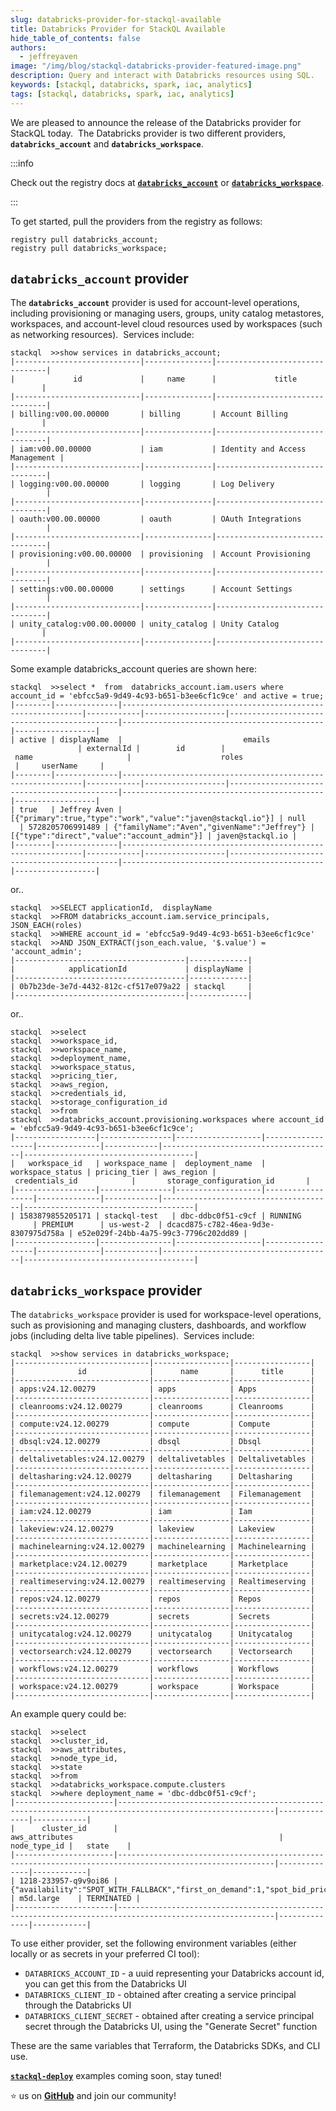 ```yaml
---
slug: databricks-provider-for-stackql-available
title: Databricks Provider for StackQL Available
hide_table_of_contents: false
authors:	
  - jeffreyaven
image: "/img/blog/stackql-databricks-provider-featured-image.png"
description: Query and interact with Databricks resources using SQL.
keywords: [stackql, databricks, spark, iac, analytics]
tags: [stackql, databricks, spark, iac, analytics]
---
```


We are pleased to announce the release of the Databricks provider for StackQL today.  The Databricks provider is two different providers, __`databricks_account`__ and __`databricks_workspace`__.  

:::info

Check out the registry docs at [__`databricks_account`__](https://databricks-account.stackql.io/providers/databricks_account/) or [__`databricks_workspace`__](https://databricks-workspace.stackql.io/providers/databricks_workspace/).

:::


To get started, pull the providers from the registry as follows:  

```
registry pull databricks_account;
registry pull databricks_workspace;
``` 

## `databricks_account` provider

The __`databricks_account`__ provider is used for account-level operations, including provisioning or managing users, groups, unity catalog metastores, workspaces, and account-level cloud resources used by workspaces (such as networking resources).  Services include:

```
stackql  >>show services in databricks_account;
|----------------------------|---------------|--------------------------------|
|             id             |     name      |             title              |
|----------------------------|---------------|--------------------------------|
| billing:v00.00.00000       | billing       | Account Billing                |
|----------------------------|---------------|--------------------------------|
| iam:v00.00.00000           | iam           | Identity and Access Management |
|----------------------------|---------------|--------------------------------|
| logging:v00.00.00000       | logging       | Log Delivery                   |
|----------------------------|---------------|--------------------------------|
| oauth:v00.00.00000         | oauth         | OAuth Integrations             |
|----------------------------|---------------|--------------------------------|
| provisioning:v00.00.00000  | provisioning  | Account Provisioning           |
|----------------------------|---------------|--------------------------------|
| settings:v00.00.00000      | settings      | Account Settings               |
|----------------------------|---------------|--------------------------------|
| unity_catalog:v00.00.00000 | unity_catalog | Unity Catalog                  |
|----------------------------|---------------|--------------------------------|
```

Some example databricks_account queries are shown here:

```
stackql  >>select *  from  databricks_account.iam.users where account_id = 'ebfcc5a9-9d49-4c93-b651-b3ee6cf1c9ce' and active = true;
|--------|--------------|-------------------------------------------------------------|------------|------------------|---------------------------------------------|---------------------------------------------|------------------|
| active | displayName  |                           emails                            | externalId |        id        |                    name                     |                    roles         
 |     userName     |
|--------|--------------|-------------------------------------------------------------|------------|------------------|---------------------------------------------|---------------------------------------------|------------------|
| true   | Jeffrey Aven | [{"primary":true,"type":"work","value":"javen@stackql.io"}] | null       | 5728205706991489 | {"familyName":"Aven","givenName":"Jeffrey"} | [{"type":"direct","value":"account_admin"}] | javen@stackql.io |
|--------|--------------|-------------------------------------------------------------|------------|------------------|---------------------------------------------|---------------------------------------------|------------------|
```
or..

```
stackql  >>SELECT applicationId,  displayName
stackql  >>FROM databricks_account.iam.service_principals, JSON_EACH(roles)
stackql  >>WHERE account_id = 'ebfcc5a9-9d49-4c93-b651-b3ee6cf1c9ce'
stackql  >>AND JSON_EXTRACT(json_each.value, '$.value') = 'account_admin';
|--------------------------------------|-------------|
|            applicationId             | displayName |
|--------------------------------------|-------------|
| 0b7b23de-3e7d-4432-812c-cf517e079a22 | stackql     |
|--------------------------------------|-------------|
```

or..

```
stackql  >>select
stackql  >>workspace_id,
stackql  >>workspace_name,
stackql  >>deployment_name,
stackql  >>workspace_status,
stackql  >>pricing_tier,
stackql  >>aws_region,
stackql  >>credentials_id,
stackql  >>storage_configuration_id
stackql  >>from
stackql  >>databricks_account.provisioning.workspaces where account_id = 'ebfcc5a9-9d49-4c93-b651-b3ee6cf1c9ce';
|------------------|----------------|-------------------|------------------|--------------|------------|--------------------------------------|--------------------------------------|
|   workspace_id   | workspace_name |  deployment_name  | workspace_status | pricing_tier | aws_region |            credentials_id            |       storage_configuration_id       |
|------------------|----------------|-------------------|------------------|--------------|------------|--------------------------------------|--------------------------------------|
| 1583879855205171 | stackql-test   | dbc-ddbc0f51-c9cf | RUNNING          | PREMIUM      | us-west-2  | dcacd875-c782-46ea-9d3e-8307975d758a | e52e029f-24bb-4a75-99c3-7796c202dd89 |
|------------------|----------------|-------------------|------------------|--------------|------------|--------------------------------------|--------------------------------------|
```

## `databricks_workspace` provider

The `databricks_workspace` provider is used for workspace-level operations, such as provisioning and managing clusters, dashboards, and workflow jobs (including delta live table pipelines).  Services include:  

```
stackql  >>show services in databricks_workspace;
|------------------------------|-----------------|-----------------|
|              id              |      name       |      title      |
|------------------------------|-----------------|-----------------|
| apps:v24.12.00279            | apps            | Apps            |
|------------------------------|-----------------|-----------------|
| cleanrooms:v24.12.00279      | cleanrooms      | Cleanrooms      |
|------------------------------|-----------------|-----------------|
| compute:v24.12.00279         | compute         | Compute         |
|------------------------------|-----------------|-----------------|
| dbsql:v24.12.00279           | dbsql           | Dbsql           |
|------------------------------|-----------------|-----------------|
| deltalivetables:v24.12.00279 | deltalivetables | Deltalivetables |
|------------------------------|-----------------|-----------------|
| deltasharing:v24.12.00279    | deltasharing    | Deltasharing    |
|------------------------------|-----------------|-----------------|
| filemanagement:v24.12.00279  | filemanagement  | Filemanagement  |
|------------------------------|-----------------|-----------------|
| iam:v24.12.00279             | iam             | Iam             |
|------------------------------|-----------------|-----------------|
| lakeview:v24.12.00279        | lakeview        | Lakeview        |
|------------------------------|-----------------|-----------------|
| machinelearning:v24.12.00279 | machinelearning | Machinelearning |
|------------------------------|-----------------|-----------------|
| marketplace:v24.12.00279     | marketplace     | Marketplace     |
|------------------------------|-----------------|-----------------|
| realtimeserving:v24.12.00279 | realtimeserving | Realtimeserving |
|------------------------------|-----------------|-----------------|
| repos:v24.12.00279           | repos           | Repos           |
|------------------------------|-----------------|-----------------|
| secrets:v24.12.00279         | secrets         | Secrets         |
|------------------------------|-----------------|-----------------|
| unitycatalog:v24.12.00279    | unitycatalog    | Unitycatalog    |
|------------------------------|-----------------|-----------------|
| vectorsearch:v24.12.00279    | vectorsearch    | Vectorsearch    |
|------------------------------|-----------------|-----------------|
| workflows:v24.12.00279       | workflows       | Workflows       |
|------------------------------|-----------------|-----------------|
| workspace:v24.12.00279       | workspace       | Workspace       |
|------------------------------|-----------------|-----------------|
```

An example query could be:

```
stackql  >>select
stackql  >>cluster_id,
stackql  >>aws_attributes,
stackql  >>node_type_id,
stackql  >>state
stackql  >>from
stackql  >>databricks_workspace.compute.clusters
stackql  >>where deployment_name = 'dbc-ddbc0f51-c9cf';
|----------------------|---------------------------------------------------------------------------------------------------------|--------------|------------|
|      cluster_id      |                                             aws_attributes                                              | node_type_id |   state    |
|----------------------|---------------------------------------------------------------------------------------------------------|--------------|------------|
| 1218-233957-q9v9oi86 | {"availability":"SPOT_WITH_FALLBACK","first_on_demand":1,"spot_bid_price_percent":100,"zone_id":"auto"} | m5d.large    | TERMINATED |
|----------------------|---------------------------------------------------------------------------------------------------------|--------------|------------|
```

To use either provider, set the following environment variables (either locally or as secrets in your preferred CI tool):

- `DATABRICKS_ACCOUNT_ID` - a uuid representing your Databricks account id, you can get this from the Databricks UI
- `DATABRICKS_CLIENT_ID` - obtained after creating a service principal through the Databricks UI
- `DATABRICKS_CLIENT_SECRET` - obtained after creating a service principal secret through the Databricks UI, using the "Generate Secret" function

These are the same variables that Terraform, the Databricks SDKs, and CLI use.  

[__`stackql-deploy`__](https://stackql-deploy.io/docs/) examples coming soon, stay tuned!  

⭐ us on [__GitHub__](https://github.com/stackql/stackql) and join our community!